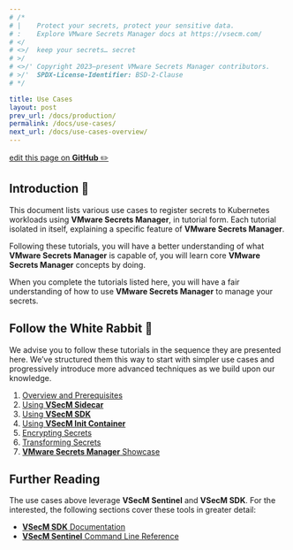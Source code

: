 ```yaml
---
# /*
# |    Protect your secrets, protect your sensitive data.
# :    Explore VMware Secrets Manager docs at https://vsecm.com/
# </
# <>/  keep your secrets… secret
# >/
# <>/' Copyright 2023–present VMware Secrets Manager contributors.
# >/'  SPDX-License-Identifier: BSD-2-Clause
# */

title: Use Cases
layout: post
prev_url: /docs/production/
permalink: /docs/use-cases/
next_url: /docs/use-cases-overview/
---
```


<p class="github-button"
><a href="https://github.com/vmware-tanzu/secrets-manager/blob/main/docs/_pages/0180-use-cases.md"
>edit this page on <strong>GitHub</strong> ✏️</a></p>

## Introduction 🐢

This document lists various use cases to register secrets to Kubernetes
workloads using **VMware Secrets Manager**, in tutorial form. Each tutorial isolated in
itself, explaining a specific feature of **VMware Secrets Manager**.

Following these tutorials, you will have a better understanding of what
**VMware Secrets Manager** is capable of, you will learn core **VMware Secrets Manager** concepts by doing.

When you complete the tutorials listed here, you will have a fair understanding
of how to use **VMware Secrets Manager** to manage your secrets.

## Follow the White Rabbit 🐇

We advise you to follow these tutorials in the sequence they are presented here.
We’ve structured them this way to start with simpler use cases and progressively
introduce more advanced techniques as we build upon our knowledge.

1. [Overview and Prerequisites](/docs/use-cases-overview)
2. [Using **VSecM Sidecar**](/docs/use-case-sidecar)
3. [Using **VSecM SDK**](/docs/use-case-sdk)
4. [Using **VSecM Init Container**](/docs/use-case-init-container)
5. [Encrypting Secrets](/docs/use-case-encryption)
6. [Transforming Secrets](/docs/use-case-transformation)
7. [**VMware Secrets Manager** Showcase](/docs/showcase)

## Further Reading

The use cases above leverage **VSecM Sentinel** and **VSecM SDK**. For the
interested, the following sections cover these tools in greater detail:

-   [**VSecM SDK** Documentation](/docs/sdk)
-   [**VSecM Sentinel** Command Line Reference](/docs/cli)
